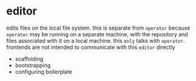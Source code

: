# editor

edits files on the local file system. this is separate from `operator` because `operator` may be running on a separate machine, with the repository and files associated with it on a local machine. this `only` talks with `operator`. frontends are not intended to communicate with this `editor` directly

- scaffolding
- bootstrapping
- configuring boilerplate
